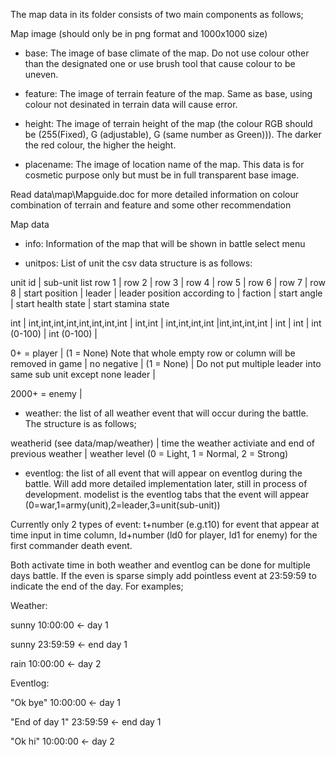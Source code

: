 The map data in its folder consists of two main components as follows;

Map image (should only be in png format and 1000x1000 size)

- base: The image of base climate of the map. Do not use colour other than the designated one or use brush tool that cause colour to be uneven.  

- feature: The image of terrain feature of the map. Same as base, using colour not desinated in terrain data will cause error.

- height: The image of terrain height of the map (the colour RGB should be (255(Fixed), G (adjustable), G (same number as Green))). The darker the red colour, the higher the height.

- placename: The image of location name of the map. This data is for cosmetic purpose only but must be in full transparent base image. 

Read data\map\Mapguide.doc for more detailed information on colour combination of terrain and feature and some other recommendation

Map data

- info: Information of the map that will be shown in battle select menu

- unitpos: List of unit the csv data structure is as follows: 

unit id | sub-unit list row 1 | row 2 | row 3 | row 4 | row 5 | row 6 | row 7 | row 8 | start position | leader | leader position according to  | faction | start angle | start health state | start stamina state

int	| 		int,int,int,int,int,int,int,int			    	      |    int,int     | int,int,int,int |int,int,int,int	| int     |    int	| int (0-100) 	     | int (0-100) |

0+ = player  | (1 = None) Note that whole empty row or column will be removed in game |	no negative    |    (1 = None)  |  Do not put multiple leader into same sub unit except none leader | 

2000+ = enemy |

- weather: the list of all weather event that will occur during the battle. The structure is as follows;

weatherid (see data/map/weather) | time the weather activiate and end of previous weather | weather level (0 = Light, 1 = Normal, 2 = Strong)

- eventlog: the list of all event that will appear on eventlog during the battle. Will add more detailed implementation later, still in process of development. modelist is the eventlog tabs that the event will appear (0=war,1=army(unit),2=leader,3=unit(sub-unit))

Currently only 2 types of event: t+number (e.g.t10) for event that appear at time input in time column, ld+number (ld0 for player, ld1 for enemy) for the first commander death event. 

Both activate time in both weather and eventlog can be done for multiple days battle. If the even is sparse simply add pointless event at 23:59:59 to indicate the end of the day. For examples;

Weather:

sunny 10:00:00 <- day 1

sunny 23:59:59 <- end day 1

rain 10:00:00 <- day 2

Eventlog:

"Ok bye" 10:00:00 <- day 1

"End of day 1" 23:59:59 <- end day 1

"Ok hi" 10:00:00 <- day 2
